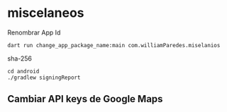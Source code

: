 # miscelaneos

Renombrar App Id
```
dart run change_app_package_name:main com.williamParedes.miselanios
```

sha-256
```
cd android
./gradlew signingReport
```

## Cambiar API keys de Google Maps